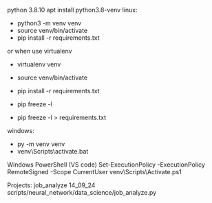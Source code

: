 python 3.8.10
apt install python3.8-venv
linux:
- python3 -m venv venv
- source venv/bin/activate
- pip install -r requirements.txt 

or when use virtualenv
- virtualenv venv
- source venv/bin/activate
- pip install -r requirements.txt 

- pip freeze -l
- pip freeze -l > requirements.txt

windows:
- py -m venv venv
- venv\Scripts\activate.bat

Windows PowerShell (VS code)
Set-ExecutionPolicy -ExecutionPolicy RemoteSigned -Scope CurrentUser
venv\Scripts\Activate.ps1

Projects:
job_analyze 14_09_24
scripts/neural_network/data_science/job_analyze.py
